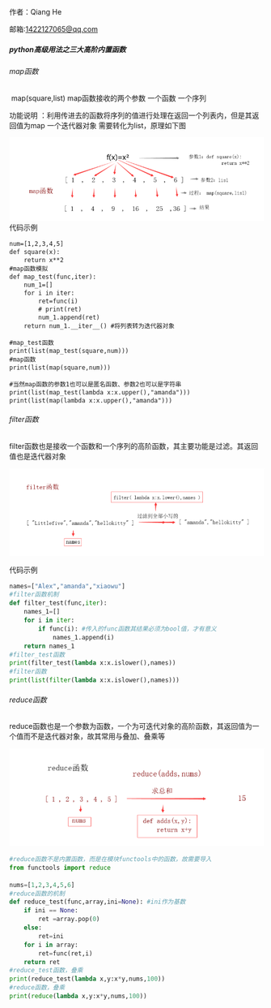 作者：Qiang He

邮箱:1422127065@qq.com


##### python高级用法之三大高阶内置函数

###### map函数

​	map(square,list) map函数接收的两个参数 一个函数 一个序列

功能说明 ：利用传进去的函数将序列的值进行处理在返回一个列表内，但是其返回值为map 一个迭代器对象 需要转化为list，原理如下图

![image-20191117193552078](img/python-map.png)
代码示例

```
num=[1,2,3,4,5]
def square(x):
    return x**2
#map函数模拟
def map_test(func,iter):
    num_1=[]
    for i in iter:
        ret=func(i)
        # print(ret)
        num_1.append(ret)
    return num_1.__iter__() #将列表转为迭代器对象

#map_test函数
print(list(map_test(square,num)))
#map函数
print(list(map(square,num)))

#当然map函数的参数1也可以是匿名函数、参数2也可以是字符串
print(list(map_test(lambda x:x.upper(),"amanda")))
print(list(map(lambda x:x.upper(),"amanda")))
```

###### filter函数

​	 filter函数也是接收一个函数和一个序列的高阶函数，其主要功能是过滤。其返回值也是迭代器对象 

![image-20191117193552078](img/python-filter.png)


代码示例
```python
names=["Alex","amanda","xiaowu"]
#filter函数机制
def filter_test(func,iter):
    names_1=[]
    for i in iter:
        if func(i): #传入的func函数其结果必须为bool值，才有意义
            names_1.append(i)
    return names_1
#filter_test函数
print(filter_test(lambda x:x.islower(),names))
#filter函数
print(list(filter(lambda x:x.islower(),names)))
```

###### reduce函数

 reduce函数也是一个参数为函数，一个为可迭代对象的高阶函数，其返回值为一个值而不是迭代器对象，故其常用与叠加、叠乘等 

![image-20191117193807736](img/python-reduce.png)

```python
#reduce函数不是内置函数，而是在模块functools中的函数，故需要导入
from functools import reduce

nums=[1,2,3,4,5,6]
#reduce函数的机制
def reduce_test(func,array,ini=None): #ini作为基数
    if ini == None:
        ret =array.pop(0)
    else:
        ret=ini
    for i in array:
        ret=func(ret,i)
    return ret
#reduce_test函数，叠乘
print(reduce_test(lambda x,y:x*y,nums,100))
#reduce函数，叠乘
print(reduce(lambda x,y:x*y,nums,100))
```

